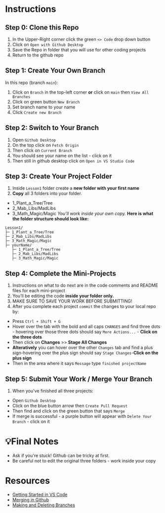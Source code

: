 # Instructions
## Step 0: Clone this Repo
  1. In the Upper-Right corner click the green `<> Code` drop down button
  2. Click on `Open with Github Desktop`
  3. Save the Repo in folder that you will use for other coding projects
  4. Return to the github repo
## Step 1: Create Your Own Branch
In this repo (branch `main`): 
  1. Click on `Branch` in the top-left corner **or** click on `main` then `View All Branches`
  2. Click on green button `New Branch`
  3. Set branch name to your name
  4. Click `Create new Branch`
## Step 2: Switch to Your Branch
  1. Open `Github Desktop`
  2. On the top click on `Fetch Origin`
  3. Then click on `Current Branch`
  4. You should see your name on the list - click on it
  5. Then still in github desktop click on `Open in VS Studio Code`
## Step 3: Create Your Project Folder
  1. Inside `Lesson1` folder create a **new folder with your first name** 
  2. **Copy** all 3 folders into your folder.
  * 1_Plant_a_Tree/Tree
  * 2_Mab_Libs/MadLibs
  * 3_Math_Magic/Magic
  *You’ll work inside your own copy.*
**Here is what the folder structure should look like:**
```
Lesson1/
├─ 1_Plant_a_Tree/Tree
├─ 2_Mab_Libs/MadLibs
├─ 3_Math_Magic/Magic
├─ yourName/
   ├─ 1_Plant_a_Tree/Tree
   ├─ 2_Mab_Libs/MadLibs
   ├─ 3_Math_Magic/Magic
```
## Step 4: Complete the Mini-Projects
  1. Instructions on what to do next are in the code comments and README files for each mini-project
  2. You’ll be editing the code **inside your folder only.**
  3. MAKE SURE TO SAVE YOUR WORK BEFORE SUBMITTING!
  4. After you complete each project `commit` the changes to your local repo by:
   * Press `Ctrl + Shift + G`
   * Hover over the tab with the bold and all caps `CHANGES` and find three dots - hovering over those three dots should say `More Actions...` - **Click on the three dots**
   * Then click on **Changes** >> **Stage All Changes**
   * **Alteratively** you can hover over the other `Changes` tab and find a plus sign-hovering over the plus sign should say `Stage Changes`-**Click on the plus sign**
   * Then in the area where it says `Message` type `finished projectName`

## Step 5: Submit Your Work / Merge Your Branch
  1. When you've finished all three projects:
   * Open `Github Desktop`
   * Click on the blue button arrow then `Create Pull Request`
   * Then find and click on the green button that says `Merge`
   * If merge is successful - a purple button will appear with `Delete Your Branch` - click on it

# 💡Final Notes
* Ask if you're stuck! Github can be tricky at first.
* Be careful not to edit the original three folders - work inside your copy
   
# Resources
* [Getting Started in VS Code](https://code.visualstudio.com/docs/java/java-tutorial)
* [Merging in Github](https://docs.github.com/en/pull-requests/collaborating-with-pull-requests/incorporating-changes-from-a-pull-request/merging-a-pull-request)
* [Making and Deleting Branches](https://docs.github.com/en/pull-requests/collaborating-with-pull-requests/proposing-changes-to-your-work-with-pull-requests/creating-and-deleting-branches-within-your-repository)
